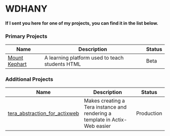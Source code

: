 # WDHANY

#### If I sent you here for one of my projects, you can find it in the list below.

### Primary Projects

| Name | Description | Status |
| ---- | ----------- | ------ |
| [Mount Kephart](https://github.com/GlitchyCrafting/Mount-Kephart) | A learning platform used to teach students HTML | Beta |

### Additional Projects

| Name | Description | Status |
| ---- | ----------- | ------ |
| [tera_abstraction_for_actixweb](https://github.com/GlitchyCrafting/tera_abstraction_for_actixweb) | Makes creating a Tera instance and rendering a template in Actix-Web easier | Production |
